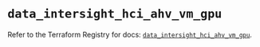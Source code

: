 # `data_intersight_hci_ahv_vm_gpu`

Refer to the Terraform Registry for docs: [`data_intersight_hci_ahv_vm_gpu`](https://registry.terraform.io/providers/ciscodevnet/intersight/1.0.71/docs/data-sources/hci_ahv_vm_gpu).
